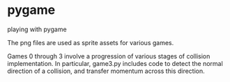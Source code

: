 # pygame
playing with pygame

The png files are used as sprite assets for various games. 

Games 0 through 3 involve a progression of various stages of collision implementation. 
In particular, game3.py includes code to detect the normal direction of a collision, and transfer momentum across this direction.
